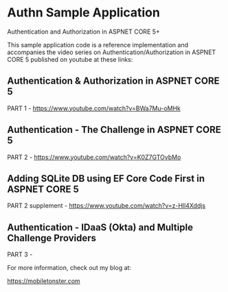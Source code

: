 # Authn Sample Application
Authentication and Authorization in ASPNET CORE 5+

This sample application code is a reference implementation and accompanies the video series on Authentication/Authorization in ASPNET CORE 5 published on youtube at these links:

## Authentication & Authorization in ASPNET CORE 5
PART 1 - https://www.youtube.com/watch?v=BWa7Mu-oMHk

## Authentication - The Challenge  in ASPNET CORE 5
PART 2 - https://www.youtube.com/watch?v=K0Z7GTOvbMo

## Adding SQLite DB using EF Core Code First in ASPNET CORE 5
PART 2 supplement - https://www.youtube.com/watch?v=z-Hll4Xddjs

## Authentication - IDaaS (Okta) and Multiple Challenge Providers
PART 3 - 


For more information, check out my blog at:

https://mobiletonster.com





